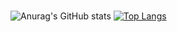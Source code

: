 ### 



![Anurag's GitHub stats](https://github-readme-stats.vercel.app/api?username=yahomi-jp&show_icons=true&theme=dracula)
[![Top Langs](https://github-readme-stats.vercel.app/api/top-langs/?username=yahomi-jp&langs_count=8&theme=dracula)](https://github.com/anuraghazra/github-readme-stats)

